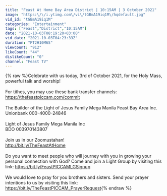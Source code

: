 ```yaml
---
title: "Feast At Home Bay Area District | 10:15AM | 3 October 2021"
image: "https:\/\/i.ytimg.com\/vi\/tGBmA19iq1M\/hqdefault.jpg"
vid_id: "tGBmA19iq1M"
categories: "Entertainment"
tags: ["Feast","District","10:15AM"]
date: "2021-10-03T08:19:20+03:00"
vid_date: "2021-10-03T04:23:33Z"
duration: "PT2H10M6S"
viewcount: "912"
likeCount: "44"
dislikeCount: "0"
channel: "Feast TV"
---
```

{% raw %}Celebrate with us today, 3rd of October 2021, for the Holy Mass, powerful talk and worship!<br /><br />For tithes, you may use these bank transfer channels:<br /><a rel="nofollow" target="blank" href="https://thefeastpiccam.com/commit">https://thefeastpiccam.com/commit</a><br /><br />The Builder of the Light of Jesus Family Mega Manila Feast Bay Area Inc.  <br />Unionbank  000-4000-24846 <br /><br />Light of Jesus Family Mega Manila Inc <br />BDO 003970143807<br /><br />Join us in our Zoomustahan!<br /><a rel="nofollow" target="blank" href="http://bit.ly/TheFeastAtHome">http://bit.ly/TheFeastAtHome</a><br /><br />Do you want to meet people who will journey with you in growing your personal connection with God? Come and join a Light Group by visiting this link: <a rel="nofollow" target="blank" href="https://bit.ly/FeastPICCAMLGSignup">https://bit.ly/FeastPICCAMLGSignup</a><br /><br />We would love to pray for you brothers and sisters. Send your prayer intentions to us by visiting this link: <a rel="nofollow" target="blank" href="https://bit.ly/TheFeastPICCAM_PrayerRequest">https://bit.ly/TheFeastPICCAM_PrayerRequest</a>{% endraw %}
